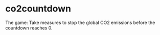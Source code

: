 # co2countdown
The game: Take measures to stop the global CO2 emissions before the countdown reaches 0.
